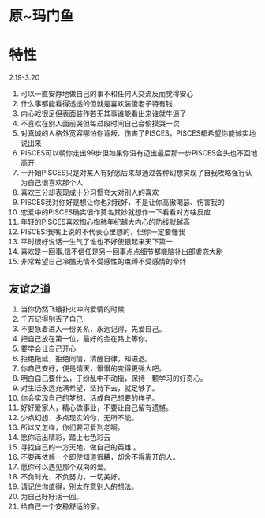 
# 原~玛门鱼
# 特性
2.19-3.20
1.	可以一直安静地做自己的事不和任何人交流反而觉得安心
2.	什么事都能看得透透的但就是喜欢装傻老子特有钱
3.	内心戏很足但表面装作若无其事谁能看出来谁就牛逼了
4.	不喜欢在别人面前哭但每过段时间自己会偷摸哭一次
5.	对真诚的人格外宽容哪怕你背叛、伤害了PISCES，PISCES都希望你能诚实地说出来
6.	PISCES可以朝你走出99步但如果你没有迈出最后那一步PISCES会头也不回地高开
7.	一开始PISCES只是对某人有好感后来却通过各种幻想实现了自我攻略强行认为自己很喜欢那个人
8.	喜欢三分却表现成十分习惯夸大对别人的喜欢
9.	PISCES我对你好是想让你也对我好，不是让你高傲喝瑟、伤害我的
10.	恋爱中的PISCES确实很作莫名其妙就想作一下看看对方啥反应
11.	年轻的PISCES喜欢掏心掏肺年纪越大内心的防线就越高
12.	PISCES:我嘴上说的不代表心里想的，但你一定要懂我
13.	平时很好说话一生气了谁也不好使狠起来天下第一
14.	喜欢是一回事,信不信任是另一回事点点细节都能脑补出部虐恋大剧
15.	非常希望自己冷酷无情不受感性的束缚不受感情的牵绊

## 友谊之道
1.	当你仍然飞蛾扑火冲向爱情的时候
2.	 千万记得别丢了自己
3.	不要急着进入一份关系，永远记得，先爱自己。
4.	把自己放在第一位，最好的会在路上等你。
5.	要学会让自己开心
6.	拒绝拖延，拒绝同情，清醒自律，知进退。
7.	你自己安好，便是晴天，慢慢的变得更强大吧。
8.	明白自己要什么，于纷乱中不动摇，保持一颗学习的好奇心。
9.	对生活永远充满希望，坚持下去，就足够了。
10.	你会实现自己的梦想，活成自己想要的样子。
11.	好好爱家人，精心做事业，不要让自己留有遗憾。
12.	少点幻想，多点现实的你，无所不能。
13.	所以又怎样，你们要可爱到老啊。
14.	愿你活出精彩，踏上七色彩云
15.	寻找自己的一方天地，做自己的英雄 。
16.	不要再依赖一个即使知道很糟，却舍不得离开的人。
17.	愿你可以遇见那个双向的爱。
18.	不负时光，不负努力，一切美好。
19.	请记住你值得，别太在意别人的想法。
20.	为自己好好活一回。
21.	给自己一个安稳舒适的家。
